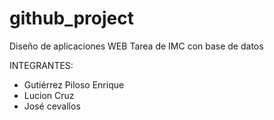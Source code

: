 # github_project
Diseño de aplicaciones WEB
Tarea de IMC con base de datos 

INTEGRANTES:
* Gutiérrez Piloso Enrique
* Lucion Cruz
* José cevallos
